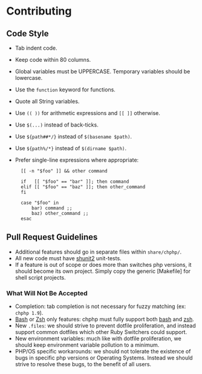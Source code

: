 # Contributing

## Code Style

* Tab indent code.
* Keep code within 80 columns.
* Global variables must be UPPERCASE. Temporary variables should be lowercase.
* Use the `function` keyword for functions.
* Quote all String variables.
* Use `(( ))` for arithmetic expressions and `[[ ]]` otherwise.
* Use `$(...)` instead of back-ticks.
* Use `${path##*/}` instead of `$(basename $path)`.
* Use `${path%/*}` instead of `$(dirname $path)`.
* Prefer single-line expressions where appropriate:

        [[ -n "$foo" ]] && other command

        if   [[ "$foo" == "bar" ]]; then command
        elif [[ "$foo" == "baz" ]]; then other_command
        fi

        case "$foo" in
        	bar) command ;;
        	baz) other_command ;;
        esac

## Pull Request Guidelines

* Additional features should go in separate files within `share/chphp/`.
* All new code must have [shunit2] unit-tests.
* If a feature is out of scope or does more than switches php versions,
  it should become its own project. Simply copy the generic [Makefile]
  for shell script projects.

### What Will Not Be Accepted

* Completion: tab completion is not necessary for fuzzy matching
  (ex: `chphp 1.9`).
* [Bash][bash] or [Zsh][zsh] only features: chphp must fully support both
  [bash] and [zsh].
* New `.files`: we should strive to prevent dotfile proliferation, and instead
  support common dotfiles which other Ruby Switchers could support.
* New environment variables: much like with dotfile proliferation,
  we should keep environment variable pollution to a minimum.
* PHP/OS specific workarounds: we should not tolerate the existence of bugs
  in specific php versions or Operating Systems. Instead we should strive to resolve
  these bugs, to the benefit of all users.

[shunit2]: http://code.google.com/p/shunit2/

[bash]: http://www.gnu.org/software/bash/
[zsh]: http://www.zsh.org/
